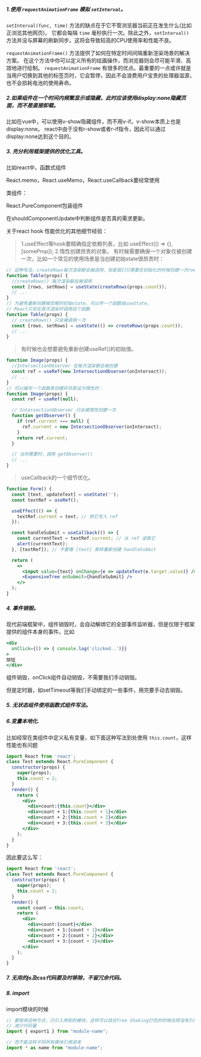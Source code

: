 ##### 1.使用 `requestAnimationFrame` 模拟 `setInterval`。
`setInterval(func, time)` 方法的缺点在于它不管浏览器当前正在发生什么(比如正浏览其他网页)，
它都会每隔 `time` 毫秒执行一次。除此之外，`setInterval()` 方法并没与屏幕的刷新同步。这将会导致较高的CPU使用率和性能不良。

`requestAnimationFrame()` 方法提供了如何在特定时间间隔重新渲染场景的解决方案。
在这个方法中你可以定义所有的绘画操作，而浏览器则会尽可能平滑、高效地进行绘制。
`requestAnimationFrame` 有很多的优点。最重要的一点或许就是当用户切换到其他的标签页时，它会暂停，因此不会浪费用户宝贵的处理器滋源，
也不会损耗电池的使用寿命。

##### 2.如果组件在一个时间内频繁显示或隐藏，此时应该使用display:none隐藏页面，而不是直接卸载。
比如在vue中，可以使用v-show隐藏组件，而不用v-if。v-show本质上也是display:none。
react中由于没有r-show或者r-if指令，因此可以通过display:none达到这个目的。

##### 3. 充分利用框架提供的优化工具。
比如react中，函数式组件

React.memo，React.useMemo，React.useCallback要经常使用

类组件：

React.PureComponent包装组件

在shouldComponentUpdate中判断组件是否真的需求更新。

关于react hook 性能优化的其他细节经验：
>1.useEffect等hook要精确指定依赖列表，比如 useEffect(() => {}, [someProp]);
2.惰性创建昂贵的对象。
有时候需要确保一个对象仅被创建一次，比如一个常见的使用场景是当创建初始state很昂贵时：
```jsx harmony
// 这种写法，createRows每次渲染都会被调用，但是我们只需要在初始化的时候创建一次rows。
function Table(props) {
  //createRows() 每次渲染都会被调用
  const [rows, setRows] = useState(createRows(props.count));
  // ...
}
// 为避免重新创建被忽略的初始state，可以传一个函数给useState。
// React只会在首次渲染时调用这个函数
function Table(props) {
  // createRows() 只会被调用一次
  const [rows, setRows] = useState(() => createRows(props.count));
  // ...
}
```
>有时候也会想要避免重新创建useRef()的初始值。
```jsx
function Image(props) {
  //IntersectionObserver 在每次渲染都会被创建
  const ref = useRef(new IntersectionObserver(onIntersect));
  // ...
}
// 可以编写一个函数来创建并将其设为惰性的：
function Image(props) {
  const ref = useRef(null);

  // IntersectionObserver 只会被惰性创建一次
  function getObserver() {
    if (ref.current === null) {
      ref.current = new IntersectionObserver(onIntersect);
    }
    return ref.current;
  }

  // 当你需要时，调用 getObserver()
  // ...
}
```

>useCallback的一个细节优化。
```jsx 
function Form() {
  const [text, updateText] = useState('');
  const textRef = useRef();

  useEffect(() => {
    textRef.current = text; // 把它写入 ref
  });

  const handleSubmit = useCallback(() => {
    const currentText = textRef.current; // 从 ref 读取它
    alert(currentText);
  }, [textRef]); // 不要像 [text] 那样重新创建 handleSubmit

  return (
    <>
      <input value={text} onChange={e => updateText(e.target.value)} />
      <ExpensiveTree onSubmit={handleSubmit} />
    </>
  );
}
```

##### 4. 事件销毁。
现代前端框架中，组件销毁时，会自动解绑它的全部事件监听器，但是仅限于框架提供的组件本身的事件。比如
```jsx harmony
<div
  onClick={() => { console.log('clicked..')}}
>
按钮
</div>
```
组件销毁，onClick组件自动销毁，不需要我们手动销毁。

但是定时器，如setTimeout等我们手动绑定的一些事件，用完要手动去销毁。

##### 5. 无状态组件使用函数式组件写法。

##### 6.变量本地化.
比如经常在类组件中定义私有变量，如下面这种写法到处使用 `this.count`，这样性能也有问题
```jsx
import React from 'react';
class Test extends React.PureComponent {
  constructor(props) {
    super(props);
    this.count = 2;
  }
  render() {
    return (
      <div>
        <div>count:{this.count}</div>
        <div>count + 1:{this.count + 1}</div>
        <div>count + 2:{this.count + 2}</div>
        <div>count + 3:{this.count + 3}</div>
      </div>
    );
  }
}
```
因此要这么写：
```jsx
import React from 'react';
class Test extends React.PureComponent {
  constructor(props) {
    super(props);
    this.count = 2;
  }
  render() {
    const count = this.count;
    return (
      <div>
        <div>count:{count}</div>
        <div>count + 1:{count + 1}</div>
        <div>count + 2:{count + 2}</div>
        <div>count + 3:{count + 3}</div>
      </div>
    );
  }
}
```

##### 7. 无用的js及css代码要及时移除，不留冗余代码。

##### 8. import
import模块的时候
```jsx
// 要使用这种方式，只引入用到的模块，这样可以结合Tree Shaking打包的时候去除没有引用的模块
// 减少代码量
import { export1 } from "module-name";

// 而不能这样子将所有模块引用进来
import * as name from "module-name";
```
